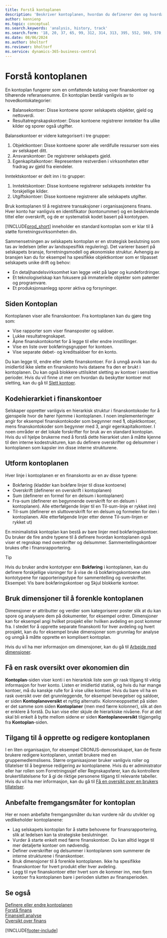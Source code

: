 ```yaml
---
title: Forstå kontoplanen
description: 'Beskriver kontoplanen, hvordan du definerer den og hvordan du bruker den.'
author: kennienp
ms.topic: conceptual
ms.search.keywords: 'analysis, history, track'
ms.search.form: '18, 20, 37, 65, 99, 312, 314, 313, 395, 552, 569, 570, 634, 790, 791, 1158'
ms.date: 08/06/2024
ms.author: bholtorf
ms.reviewer: bholtorf
ms.service: dynamics-365-business-central
---
```


# Forstå kontoplanen

En kontoplan fungerer som en omfattende katalog over finanskontoer og tilhørende referansenumre. En kontoplan består vanligvis av to hovedkontokategorier:

- Balansekontoer: Disse kontoene sporer selskapets objekter, gjeld og nettoverdi.
- Resultatregnskapskontoer: Disse kontoene registrerer inntekter fra ulike kilder og sporer også utgifter.

Balansekontoer er videre kategorisert i tre grupper:

1. Objektkontoer: Disse kontoene sporer alle verdifulle ressurser som eies av selskapet ditt.
1. Ansvarskontoer: De registrerer selskapets gjeld.
1. Egenkapitalkontoer: Representere restverdien i virksomheten etter fradrag av gjeld fra eiendeler.

Inntektskontoer er delt inn i to grupper:

1. Inntektskontoer: Disse kontoene registrerer selskapets inntekter fra forskjellige kilder.
1. Utgiftskontoer: Disse kontoene registrerer alle selskapets utgifter.

Bruk kontoplanen til å registrere transaksjoner i organisasjonens finans. Hver konto har vanligvis en identifikator (kontonummer) og en beskrivende tittel eller overskrift, og de er systematisk kodet basert på kontotypen.

[!INCLUDE[prod_short](includes/prod_short.md)] inneholder en standard kontoplan som er klar til å støtte forretningsvirksomheten din.

Sammensetningen av selskapets kontoplan er en strategisk beslutning som tas av ledelsen (eller av landsspesifikk regulering). Det varierer basert på selskapets bransje, forretningsmodell og økonomiske struktur. Avhengig av bransjen kan du for eksempel ha spesifikke objektkontoer som er tilpasset selskapets unike drift og behov:

* En detaljhandelsvirksomhet kan legge vekt på lager og kundefordringer.
* Et teknologiselskap kan fokusere på immaterielle objekter som patenter og programvare.
* Et produksjonsanlegg sporer aktiva og forsyninger.

## Siden Kontoplan

Kontoplanen viser alle finanskontoer. Fra kontoplanen kan du gjøre ting som:  

* Vise rapporter som viser finansposter og saldoer.  
* Lukke resultatregnskapet.  
* Åpne finanskontokortet for å legge til eller endre innstillinger.  
* Vise en liste over bokføringsgrupper for kontoen.
* Vise separate debet- og kreditsaldoer for én konto.

Du kan legge til, endre eller slette finanskontoer. For å unngå avvik kan du imidlertid ikke slette en finanskonto hvis dataene fra den er brukt i kontoplanen. Du kan også blokkere uttilsiktet sletting av kontoer i sensitive perioder. Hvis du vil finne ut mer om hvordan du beskytter kontoer mot sletting, kan du gå til [Slett kontoer](finance-setup-chart-accounts.md#delete-accounts).  

## Kodehierarkiet i finanskontoer

Selskaper oppretter vanligvis en hierarkisk struktur i finanskontokoder for å gjenspeile hvor de hører hjemme i kontoplanen. I noen implementeringer angir for eksempel finanskontokoder som begynner med **1**, objektkontoer, mens finanskontokoder som begynner med 3, angir egenkapitalkontoer. I noen områder er det lokale forskrifter for bruk av en standard kontoplan. Hvis du vil hjelpe brukerne med å forstå dette hierarkiet uten å måtte kjenne til den interne kodestrukturen, kan du definere overskrifter og delsummer i kontoplanen som kapsler inn disse interne strukturene.

## Utform kontoplanen

Hver linje i kontoplanen er en finanskonto av en av disse typene:

* Bokføring (kladder kan bokføre linjer til disse kontoene)
* Overskrift (definerer en overskrift i kontoplanen)
* Sum (definerer en formel for en delsum i kontoplanen)
* Fra-sum (definerer en begynnende overskrift for en delsum i kontoplanen). Alle etterfølgende linjer til en Til-sum-linje er rykket inn)
* Til-sum (definerer en sluttoverskrift for en delsum og formelen for den i kontoplanen. Alle etterfølgende linjer etter denne Til-sum-linjen er rykket ut)

En minimalistisk kontoplan kan bestå av bare linjer med bokføringskontoer. Du bruker de fire andre typene til å definere hvordan kontoplanen også viser et regnskap med overskrifter og delsummer. Sammentellingskontoer brukes ofte i finansrapportering.

> [!TIP]
> Hvis du bruker andre kontotyper enn **Bokføring** i kontoplanen, kan du definere forskjellige visninger for å vise de rå bokføringskontoene uten kontotypene for rapporteringstype for sammentelling og overskrifter. Eksempel: Vis bare bokføringskontoer og Skjul blokkerte kontoer.

## Bruk dimensjoner til å forenkle kontoplanen

Dimensjoner er attributter og verdier som kategoriserer poster slik at du kan spore og analysere dem på dokumenter, for eksempel ordrer. Dimensjoner kan for eksempel angi hvilket prosjekt eller hvilken avdeling en post kommer fra. I stedet for å opprette separate finanskonti for hver avdeling og hvert prosjekt, kan du for eksempel bruke dimensjoner som grunnlag for analyse og unngå å måtte opprette en komplisert kontoplan.

Hvis du vil ha mer informasjon om dimensjoner, kan du gå til [Arbeide med dimensjoner](finance-dimensions.md).

## Få en rask oversikt over økonomien din

**Kontoplan**-siden viser konti i en hierarkisk liste som gir rask tilgang til viktig informasjon for hver konto. Listen er imidlertid statisk, og hvis du har mange kontoer, må du kanskje rulle for å vise ulike kontoer. Hvis du bare vil ha en rask oversikt over det grunnleggende, for eksempel bevegelser og saldoer, er siden **Kontoplanoversikt** et nyttig alternativ. Kolonneoppsettet på siden er det samme som siden **Kontoplaner** (men med færre kolonner), slik at den er enklere å forstå. Du kan vise eller skjule de hierarkiske nivåene. For at det skal bli enkelt å bytte mellom sidene er siden **Kontoplanoversikt** tilgjengelig fra **Kontoplan**-siden.

## Tilgang til å opprette og redigere kontoplanen

I en liten organisasjon, for eksempel CRONUS-demoselskapet, kan de fleste brukere redigere kontoplanen, unntatt brukere med en gruppemedlemslisens. Større organisasjoner bruker vanligvis roller og tillatelser til å begrense redigering av kontoplanene. Hvis du er administrator eller har rollen som Forretningssjef eller Regnskapsfører, kan du kontrollere brukertillatelsene for å gi de riktige personene tilgang til relevante tabeller. Hvis du vil ha mer informasjon, kan du gå til [Få en oversikt over en brukers tillatelser](ui-define-granular-permissions.md#get-an-overview-of-a-users-permissions).  


<!-- ## Standard chart of accounts in different regions
Uncomment when we have more examples added to our localization documentation

Some regions have defined standards for the chart of accounts structure you should use in your company. 

Here are some examples of such standards that have been implemented in localized versions of [!INCLUDE[prod_short](includes/prod_short.md)]:

* [Standard chart of accounts in Denmark](localfunctionality/denmark/how-to-set-up-standard-coa.md)
-->

## Anbefalte fremgangsmåter for kontoplan

Her er noen anbefalte fremgangsmåter du kan vurdere når du utvikler og vedlikeholder kontoplanene:

* Lag selskapets kontoplan for å støtte behovene for finansrapportering, slik at ledelsen kan ta strategiske beslutninger.
* Vurder å starte enkelt med færre finanskontoer. Du kan alltid legge til mer detaljerte kontoer om nødvendig.
* Definer overskrifter og delsummer i kontoplanen som summerer de interne strukturene i finanskontoer.
* Bruk dimensjoner til å forenkle kontoplanen. Ikke ha spesifikke finanskontoer for hvert produkt eller hver avdeling.
* Legg til nye finanskontoer etter hvert som de kommer inn, men fjern kontoer fra kontoplanen bare i perioden slutten av finansperioden.

## Se også

[Definere eller endre kontoplanen](finance-setup-chart-accounts.md)    
[Forstå finans](finance-general-ledger.md)  
[Finansiell analyse](bi.md)    
[Oversikt over finans](finance.md)    

[!INCLUDE[footer-include](includes/footer-banner.md)]
